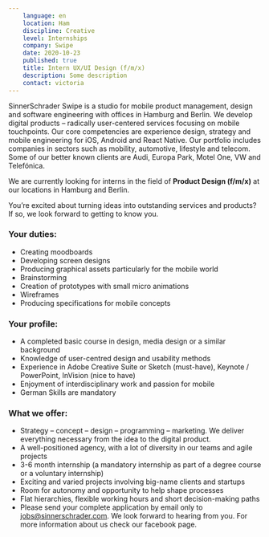 ```yaml
---
    language: en
    location: Ham
    discipline: Creative
    level: Internships
    company: Swipe
    date: 2020-10-23
    published: true
    title: Intern UX/UI Design (f/m/x)
    description: Some description
    contact: victoria
---
```

SinnerSchrader Swipe is a studio for mobile product management, design and software engineering with offices in Hamburg
and Berlin. We develop digital products – radically user-centered services focusing on mobile touchpoints. Our core
competencies are experience design, strategy and mobile engineering for iOS, Android and React Native. Our portfolio
includes companies in sectors such as mobility, automotive, lifestyle and telecom. Some of our better known clients are 
Audi, Europa Park, Motel One, VW and Telefónica.

We are currently looking for interns in the field of **Product Design (f/m/x)** at our locations in Hamburg and Berlin.

You’re excited about turning ideas into outstanding services and products? If so, we look forward to getting to know you.

### Your duties:

* Creating moodboards
* Developing screen designs
* Producing graphical assets particularly for the mobile world
* Brainstorming
* Creation of prototypes with small micro animations
* Wireframes
* Producing specifications for mobile concepts

### Your profile:

* A completed basic course in design, media design or a similar background
* Knowledge of user-centred design and usability methods
* Experience in Adobe Creative Suite or Sketch (must-have), Keynote / PowerPoint, InVision (nice to have)
* Enjoyment of interdisciplinary work and passion for mobile
* German Skills are mandatory
 
### ​What we offer:

* Strategy – concept – design – programming – marketing. We deliver everything necessary from the idea to the digital product. 
* A well-positioned agency, with a lot of diversity in our teams and agile projects
* 3-6 month internship (a mandatory internship as part of a degree course or a voluntary internship)
* Exciting and varied projects involving big-name clients and startups
* Room for autonomy and opportunity to help shape processes
* Flat hierarchies, flexible working hours and short decision-making paths
* Please send your complete application by email only to jobs@sinnerschrader.com. We look forward to hearing from you. For more information about us check our facebook page.
